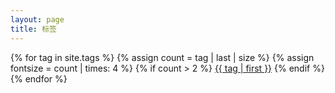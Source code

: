 ```yaml
---
layout: page
title: 标签
---
```

{% for tag in site.tags %}
    {% assign count = tag | last | size %}
    {% assign fontsize = count | times: 4 %}
    {% if count  > 2 %}
    <a class="post-tags-item" href="{{ page.url }}?keyword={{ tag | first }}" title="{{ tag | first }}" data-count="{{ count }}" style="font-size: {% if fontsize > 24 %}24{% else %}{{ fontsize }}{% endif %}px">{{ tag | first }}</a>
    {% endif %}
{% endfor %}

<table id="tags-table" style="display: none">
    <thead>
        <tr></tr>
        <tr>
          <th>日期</th>
          <th>文章</th>
        </tr>
    </thead>
    <tbody>
    </tbody>
</table>